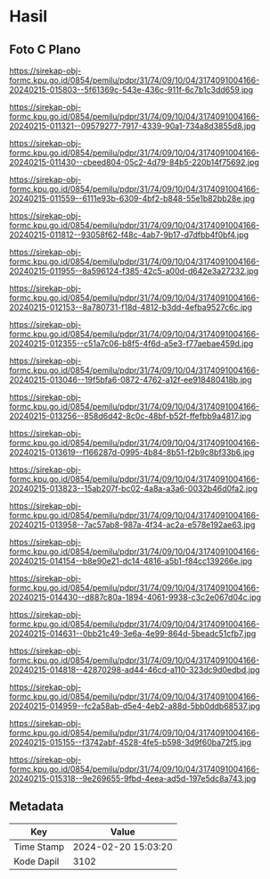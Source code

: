 # Hasil

## Foto C Plano

https://sirekap-obj-formc.kpu.go.id/0854/pemilu/pdpr/31/74/09/10/04/3174091004166-20240215-015803--5f61369c-543e-436c-911f-6c7b1c3dd659.jpg

https://sirekap-obj-formc.kpu.go.id/0854/pemilu/pdpr/31/74/09/10/04/3174091004166-20240215-011321--09579277-7917-4339-90a1-734a8d3855d8.jpg

https://sirekap-obj-formc.kpu.go.id/0854/pemilu/pdpr/31/74/09/10/04/3174091004166-20240215-011430--cbeed804-05c2-4d79-84b5-220b14f75692.jpg

https://sirekap-obj-formc.kpu.go.id/0854/pemilu/pdpr/31/74/09/10/04/3174091004166-20240215-011559--6111e93b-6309-4bf2-b848-55e1b82bb28e.jpg

https://sirekap-obj-formc.kpu.go.id/0854/pemilu/pdpr/31/74/09/10/04/3174091004166-20240215-011812--93058f62-f48c-4ab7-9b17-d7dfbb4f0bf4.jpg

https://sirekap-obj-formc.kpu.go.id/0854/pemilu/pdpr/31/74/09/10/04/3174091004166-20240215-011955--8a596124-f385-42c5-a00d-d642e3a27232.jpg

https://sirekap-obj-formc.kpu.go.id/0854/pemilu/pdpr/31/74/09/10/04/3174091004166-20240215-012153--8a780731-f18d-4812-b3dd-4efba9527c6c.jpg

https://sirekap-obj-formc.kpu.go.id/0854/pemilu/pdpr/31/74/09/10/04/3174091004166-20240215-012355--c51a7c06-b8f5-4f6d-a5e3-f77aebae459d.jpg

https://sirekap-obj-formc.kpu.go.id/0854/pemilu/pdpr/31/74/09/10/04/3174091004166-20240215-013046--19f5bfa6-0872-4762-a12f-ee918480418b.jpg

https://sirekap-obj-formc.kpu.go.id/0854/pemilu/pdpr/31/74/09/10/04/3174091004166-20240215-013256--858d6d42-8c0c-48bf-b52f-ffefbb9a4817.jpg

https://sirekap-obj-formc.kpu.go.id/0854/pemilu/pdpr/31/74/09/10/04/3174091004166-20240215-013619--f166287d-0995-4b84-8b51-f2b9c8bf33b6.jpg

https://sirekap-obj-formc.kpu.go.id/0854/pemilu/pdpr/31/74/09/10/04/3174091004166-20240215-013823--15ab207f-bc02-4a8a-a3a6-0032b46d0fa2.jpg

https://sirekap-obj-formc.kpu.go.id/0854/pemilu/pdpr/31/74/09/10/04/3174091004166-20240215-013958--7ac57ab8-987a-4f34-ac2a-e578e192ae63.jpg

https://sirekap-obj-formc.kpu.go.id/0854/pemilu/pdpr/31/74/09/10/04/3174091004166-20240215-014154--b8e90e21-dc14-4816-a5b1-f84cc139266e.jpg

https://sirekap-obj-formc.kpu.go.id/0854/pemilu/pdpr/31/74/09/10/04/3174091004166-20240215-014430--d887c80a-1894-4061-9938-c3c2e067d04c.jpg

https://sirekap-obj-formc.kpu.go.id/0854/pemilu/pdpr/31/74/09/10/04/3174091004166-20240215-014631--0bb21c49-3e6a-4e99-864d-5beadc51cfb7.jpg

https://sirekap-obj-formc.kpu.go.id/0854/pemilu/pdpr/31/74/09/10/04/3174091004166-20240215-014818--42870298-ad44-46cd-a110-323dc9d0edbd.jpg

https://sirekap-obj-formc.kpu.go.id/0854/pemilu/pdpr/31/74/09/10/04/3174091004166-20240215-014959--fc2a58ab-d5e4-4eb2-a88d-5bb0ddb68537.jpg

https://sirekap-obj-formc.kpu.go.id/0854/pemilu/pdpr/31/74/09/10/04/3174091004166-20240215-015155--f3742abf-4528-4fe5-b598-3d9f60ba72f5.jpg

https://sirekap-obj-formc.kpu.go.id/0854/pemilu/pdpr/31/74/09/10/04/3174091004166-20240215-015318--9e269655-9fbd-4eea-ad5d-197e5dc8a743.jpg


## Metadata

| Key        | Value               |
| ---------- | ------------------- |
| Time Stamp | 2024-02-20 15:03:20 |
| Kode Dapil | 3102                |



